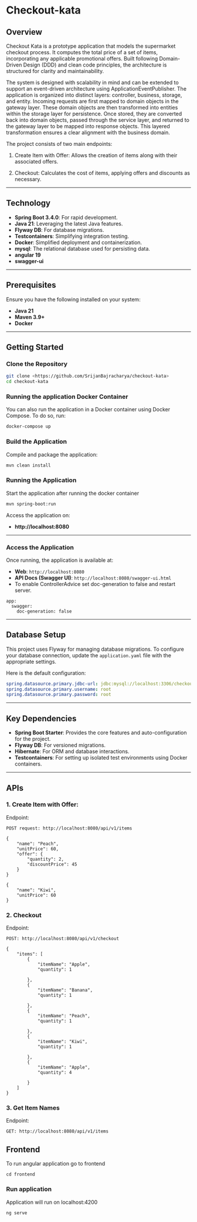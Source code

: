 # Checkout-kata

## Overview
Checkout Kata is a prototype application that models the supermarket checkout process. 
It computes the total price of a set of items, incorporating any applicable promotional offers. 
Built following Domain-Driven Design (DDD) and clean code principles, the architecture is structured for clarity and maintainability.

The system is designed with scalability in mind and can be extended to support an event-driven architecture using ApplicationEventPublisher. 
The application is organized into distinct layers: controller, business, storage, and entity. 
Incoming requests are first mapped to domain objects in the gateway layer. 
These domain objects are then transformed into entities within the storage layer for persistence. 
Once stored, they are converted back into domain objects, passed through the service layer, and returned to the gateway 
layer to be mapped into response objects. 
This layered transformation ensures a clear alignment with the business domain.

The project consists of two main endpoints:

1. Create Item with Offer: Allows the creation of items along with their associated offers.

2. Checkout: Calculates the cost of items, applying offers and discounts as necessary.
---

## Technology

- **Spring Boot 3.4.0**: For rapid development.
- **Java 21**: Leveraging the latest Java features.
- **Flyway DB**: For database migrations.
- **Testcontainers**: Simplifying integration testing.
- **Docker**: Simplified deployment and containerization.
- **mysql**: The relational database used for persisting data.
- **angular 19**
- **swagger-ui**

---

## Prerequisites

Ensure you have the following installed on your system:

- **Java 21**
- **Maven 3.9+**
- **Docker**

---

## Getting Started

### Clone the Repository
```bash
git clone <https://github.com/SrijanBajracharya/checkout-kata>
cd checkout-kata
```

### Running the application Docker Container

You can also run the application in a Docker container using Docker Compose. To do so, run:
```bash
docker-compose up
```

### Build the Application

Compile and package the application:
```bash
mvn clean install
```

### Running the Application
Start the application after running the docker container
```bash
mvn spring-boot:run
```


Access the application on:
- **http://localhost:8080**

---

### Access the Application

Once running, the application is available at:
- **Web**: `http://localhost:8080`
- **API Docs (Swagger UI)**: `http://localhost:8080/swagger-ui.html`
- To enable ControllerAdvice set doc-generation to false and restart server.
```
app:
  swagger:
    doc-generation: false
```

---

## Database Setup

This project uses Flyway for managing database migrations. 
To configure your database connection, update the `application.yaml` file with the appropriate settings.

Here is the default configuration:
```yaml
spring.datasource.primary.jdbc-url: jdbc:mysql://localhost:3306/checkout_kata
spring.datasource.primary.username: root
spring.datasource.primary.password: root
```

---

## Key Dependencies

- **Spring Boot Starter**: Provides the core features and auto-configuration for the project.
- **Flyway DB**: For versioned migrations.
- **Hibernate**: For ORM and database interactions.
- **Testcontainers**: For setting up isolated test environments using Docker containers.

---

## APIs

### 1. Create Item with Offer:<br>
Endpoint:
```
POST request: http://localhost:8080/api/v1/items
```
```
{
    "name": "Peach",
    "unitPrice": 60,
    "offer": {
        "quantity": 2,
        "discountPrice": 45
    }
}
```
```
{
    "name": "Kiwi",
    "unitPrice": 60
}
```

### 2. Checkout <br>
Endpoint:
```
POST: http://localhost:8080/api/v1/checkout
```

```
{
    "items": [
        {
            "itemName": "Apple",
            "quantity": 1

        },
        {
            "itemName": "Banana",
            "quantity": 1

        },
        {
            "itemName": "Peach",
            "quantity": 1

        },
        {
            "itemName": "Kiwi",
            "quantity": 1

        },
        {
            "itemName": "Apple",
            "quantity": 4

        }
    ]
}
```

### 3. Get Item Names<br>
Endpoint:
```
GET: http://localhost:8080/api/v1/items
```

## Frontend
To run angular application 
go to frontend 

```
cd frontend
```
### Run application
Application will run on localhost:4200
```
ng serve
```
